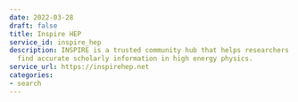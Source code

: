```yaml
---
date: 2022-03-28
draft: false
title: Inspire HEP
service_id: inspire_hep
description: INSPIRE is a trusted community hub that helps researchers to share and
  find accurate scholarly information in high energy physics.
service_url: https://inspirehep.net
categories:
- search
---
```



